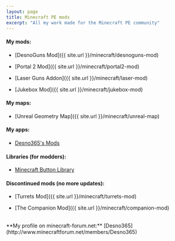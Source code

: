 ```yaml
---
layout: page
title: Minecraft PE mods
excerpt: "All my work made for the Minecraft PE community"
---
```


#### My mods:

* [DesnoGuns Mod]({{ site.url }}/minecraft/desnoguns-mod)

* [Portal 2 Mod]({{ site.url }}/minecraft/portal2-mod)

* [Laser Guns Addon]({{ site.url }}/minecraft/laser-mod)

* [Jukebox Mod]({{ site.url }}/minecraft/jukebox-mod)

#### My maps:

* [Unreal Geometry Map]({{ site.url }}/minecraft/unreal-map)

#### My apps:

* [Desno365's Mods](https://play.google.com/store/apps/details?id=com.desno365.mods)

#### Libraries (for modders):

* [Minecraft Button Library](https://github.com/Desno365/Minecraft-Button-Library)

#### Discontinued mods (no more updates):

* [Turrets Mod]({{ site.url }}/minecraft/turrets-mod)

* [The Companion Mod]({{ site.url }}/minecraft/companion-mod)

<br>
**My profile on minecraft-forum.net:** [Desno365](http://www.minecraftforum.net/members/Desno365)
